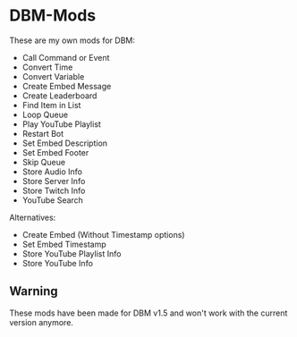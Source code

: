 # DBM-Mods
These are my own mods for DBM:

- Call Command or Event
- Convert Time
- Convert Variable
- Create Embed Message
- Create Leaderboard
- Find Item in List
- Loop Queue
- Play YouTube Playlist
- Restart Bot
- Set Embed Description
- Set Embed Footer
- Skip Queue
- Store Audio Info
- Store Server Info
- Store Twitch Info
- YouTube Search

Alternatives:

- Create Embed (Without Timestamp options)
- Set Embed Timestamp
- Store YouTube Playlist Info
- Store YouTube Info

## Warning
These mods have been made for DBM v1.5 and won't work with the current version anymore.
